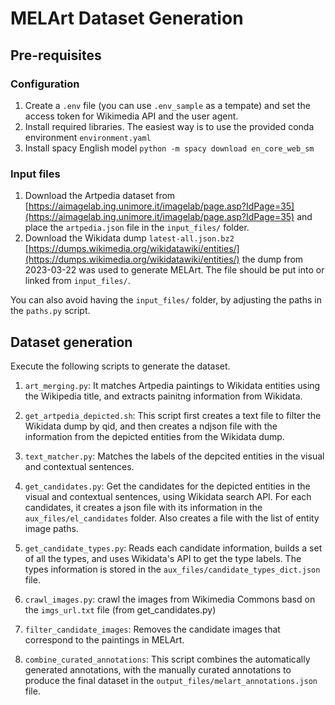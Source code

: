 # MELArt Dataset Generation

## Pre-requisites

### Configuration

1. Create a `.env` file (you can use `.env_sample` as a tempate) and set the access token for Wikimedia API and the user agent.
2. Install required libraries. The easiest way is to use the provided conda environment `environment.yaml`
3. Install spacy English model `python -m spacy download en_core_web_sm`

### Input files
1. Download the Artpedia dataset from [https://aimagelab.ing.unimore.it/imagelab/page.asp?IdPage=35](https://aimagelab.ing.unimore.it/imagelab/page.asp?IdPage=35) and place the `artpedia.json` file in the `input_files/` folder.
2. Download the Wikidata dump `latest-all.json.bz2` [https://dumps.wikimedia.org/wikidatawiki/entities/](https://dumps.wikimedia.org/wikidatawiki/entities/) the dump from 2023-03-22 was used to generate MELArt. The file should be put into or linked from `input_files/`.

You can also avoid having the `input_files/` folder, by adjusting the paths in the `paths.py` script.

## Dataset generation

Execute the following scripts to generate the dataset.

1. `art_merging.py`: It matches Artpedia paintings to Wikidata entities using the Wikipedia title, and extracts painitng information from Wikidata.

2. `get_artpedia_depicted.sh`: This script first creates a text file to filter the Wikidata dump by qid, and then creates a ndjson file with the information from the depicted entities from the Wikidata dump.

3. `text_matcher.py`: Matches the labels of the depcited entities in the visual and contextual sentences.

4. `get_candidates.py`: Get the candidates for the depicted entities in the visual and contextual sentences, using Wikidata search API. For each candidates, it creates a json file with its information in the `aux_files/el_candidates` folder. Also creates a file with the list of entity image paths.

5. `get_candidate_types.py`: Reads each candidate information, builds a set of all the types, and uses Wikidata's API to get the type labels. The types information is stored in the `aux_files/candidate_types_dict.json` file.

6. `crawl_images.py`: crawl the images from Wikimedia Commons basd on the `imgs_url.txt` file (from get_candidates.py)

7. `filter_candidate_images`: Removes the candidate images that correspond to the paintings in MELArt.

8. `combine_curated_annotations`: This script combines the automatically generated annotations, with the manually curated annotations to produce the final dataset in the `output_files/melart_annotations.json` file.